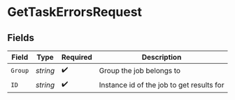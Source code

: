 # GetTaskErrorsRequest


## Fields

| Field                                     | Type                                      | Required                                  | Description                               |
| ----------------------------------------- | ----------------------------------------- | ----------------------------------------- | ----------------------------------------- |
| `Group`                                   | *string*                                  | :heavy_check_mark:                        | Group the job belongs to                  |
| `ID`                                      | *string*                                  | :heavy_check_mark:                        | Instance id of the job to get results for |
